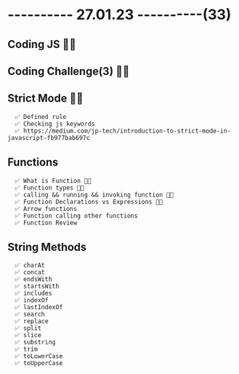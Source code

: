 # ---------- 27.01.23 ----------(33)

## Coding JS 👍🏻

## Coding Challenge(3) 👍🏻

## Strict Mode 👍🏻

      ✅ Defined rule
      ✅ Checking js keywords
      ✅ https://medium.com/jp-tech/introduction-to-strict-mode-in-javascript-fb977bab697c

## Functions

      ✅ What is Function 👍🏻
      ✅ Function types 👍🏻
      ✅ calling && running && invoking function 👍🏻
      ✅ Function Declarations vs Expressions 👍🏻
      ✅ Arrow functions
      ✅ Function calling other functions
      ✅ Function Review

## String Methods

      ✅ charAt
      ✅ concat
      ✅ endsWith
      ✅ startsWith
      ✅ includes
      ✅ indexOf
      ✅ lastIndexOf
      ✅ search
      ✅ replace
      ✅ split
      ✅ slice
      ✅ substring
      ✅ trim
      ✅ toLowerCase
      ✅ toUpperCase
